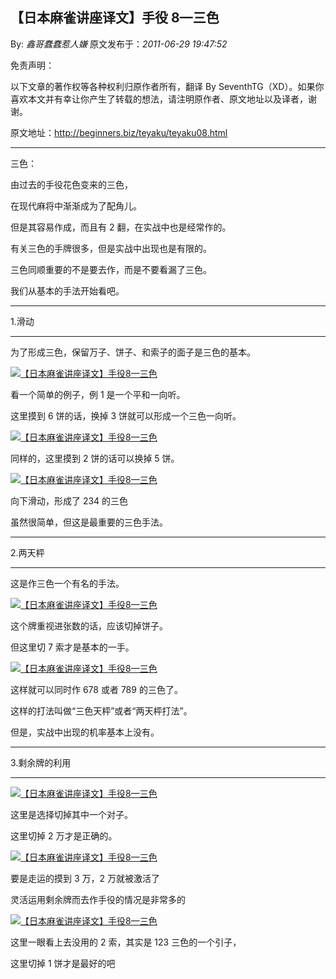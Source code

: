 ## 【日本麻雀讲座译文】手役 8—三色

By: _鑫哥蠢蠢惹人嫌_ 原文发布于：_2011-06-29 19:47:52_

免责声明：

以下文章的著作权等各种权利归原作者所有，翻译 By
SeventhTG（XD）。如果你喜欢本文并有幸让你产生了转载的想法，请注明原作者、原文地址以及译者，谢谢。

原文地址：http://beginners.biz/teyaku/teyaku08.html

---

三色：

由过去的手役花色变来的三色，

在现代麻将中渐渐成为了配角儿。

但是其容易作成，而且有 2 翻，在实战中也是经常作的。

有关三色的手牌很多，但是实战中出现也是有限的。

三色同顺重要的不是要去作，而是不要看漏了三色。

我们从基本的手法开始看吧。

---

1.滑动

---

为了形成三色，保留万子、饼子、和索子的面子是三色的基本。

[![【日本麻雀讲座译文】手役8—三色](http://s12.sinaimg.cn/middle/7f78b76fxa6d88f46828b&690)](http://photo.blog.sina.com.cn/showpic.html#blogid=7f78b76f0100t8a7&url=http://s12.sinaimg.cn/orignal/7f78b76fxa6d88f46828b)

看一个简单的例子，例 1 是一个平和一向听。

这里摸到 6 饼的话，换掉 3 饼就可以形成一个三色一向听。

[![【日本麻雀讲座译文】手役8—三色](http://s10.sinaimg.cn/middle/7f78b76fxa6d893175e29&690)](http://photo.blog.sina.com.cn/showpic.html#blogid=7f78b76f0100t8a7&url=http://s10.sinaimg.cn/orignal/7f78b76fxa6d893175e29)

同样的，这里摸到 2 饼的话可以换掉 5 饼。

[![【日本麻雀讲座译文】手役8—三色](http://s16.sinaimg.cn/middle/7f78b76fxa6d896ac395f&690)](http://photo.blog.sina.com.cn/showpic.html#blogid=7f78b76f0100t8a7&url=http://s16.sinaimg.cn/orignal/7f78b76fxa6d896ac395f)

向下滑动，形成了 234 的三色

虽然很简单，但这是最重要的三色手法。

---

2.两天枰

---

这是作三色一个有名的手法。

[![【日本麻雀讲座译文】手役8—三色](http://s7.sinaimg.cn/middle/7f78b76fx7715a946ab56&690)](http://photo.blog.sina.com.cn/showpic.html#blogid=7f78b76f0100t8a7&url=http://s7.sinaimg.cn/orignal/7f78b76fx7715a946ab56)

这个牌重视进张数的话，应该切掉饼子。

但这里切 7 索才是基本的一手。

[![【日本麻雀讲座译文】手役8—三色](http://s7.sinaimg.cn/middle/7f78b76fxa6d89f8a6b66&690)](http://photo.blog.sina.com.cn/showpic.html#blogid=7f78b76f0100t8a7&url=http://s7.sinaimg.cn/orignal/7f78b76fxa6d89f8a6b66)

这样就可以同时作 678 或者 789 的三色了。

这样的打法叫做“三色天枰”或者“两天枰打法”。

但是，实战中出现的机率基本上没有。

---

3.剩余牌的利用

---

[![【日本麻雀讲座译文】手役8—三色](http://s4.sinaimg.cn/middle/7f78b76fxa6d8b512e853&690)](http://photo.blog.sina.com.cn/showpic.html#blogid=7f78b76f0100t8a7&url=http://s4.sinaimg.cn/orignal/7f78b76fxa6d8b512e853)

这里是选择切掉其中一个对子。

这里切掉 2 万才是正确的。

[![【日本麻雀讲座译文】手役8—三色](http://s3.sinaimg.cn/middle/7f78b76fxa6d8b7d7b9e2&690)](http://photo.blog.sina.com.cn/showpic.html#blogid=7f78b76f0100t8a7&url=http://s3.sinaimg.cn/orignal/7f78b76fxa6d8b7d7b9e2)

要是走运的摸到 3 万，2 万就被激活了

灵活运用剩余牌而去作手役的情况是非常多的

[![【日本麻雀讲座译文】手役8—三色](http://s1.sinaimg.cn/middle/7f78b76fx7715adb63a80&690)](http://photo.blog.sina.com.cn/showpic.html#blogid=7f78b76f0100t8a7&url=http://s1.sinaimg.cn/orignal/7f78b76fx7715adb63a80)

这里一眼看上去没用的 2 索，其实是 123 三色的一个引子，

这里切掉 1 饼才是最好的吧
